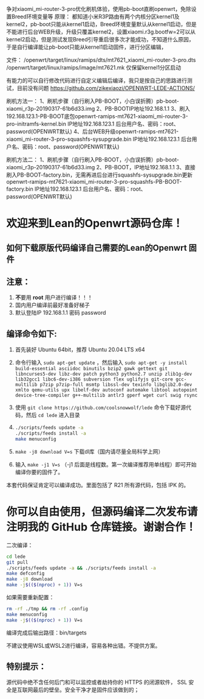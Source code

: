 争对xiaomi_mi-router-3-pro优化刷机体验，使用pb-boot直刷openwrt，免除设置Breed环境变量等
原理：
都知道小米R3P路由有两个内核分区kernel1及kernel2，pb-boot只能从kernel1启动，Breed环境变量默认从kernel1启动，但是不能进行后台WEB升级，升级只覆盖kernel2，设置xiaomi.r3g.bootfw=2可以从kernel2启动，但是测试发现Breed引导重启很多次才能成功，不知道什么原因，于是自行编译能让pb-boot只能从kernel1启动固件，进行分区编辑，

文件：
/openwrt/target/linux/ramips/dts/mt7621_xiaomi_mi-router-3-pro.dts
/openwrt/target/linux/ramips/image/mt7621.mk
仅保留kernel1分区启动

有能力的可以自行修改代码进行自定义编辑后编译，我只是按自己的思路进行测试，目前没有问题
https://github.com/zikexiaozi/OPENWRT-LEDE-ACTIONS/

刷机方法一：
1、刷机步骤（自行刷入PB-BOOT，小白误折腾）pb-boot-xiaomi_r3p-20190317-61b6d33.img
2、PB-BOOTIP地址192.168.1.1
3、刷入192.168.123.1-PB-BOOT底包openwrt-ramips-mt7621-xiaomi_mi-router-3-pro-initramfs-kernel.bin
   IP地址192.168.123.1
   后台用户名、密码：root、password(OPENWRT默认)
4、后台WEB升级openwrt-ramips-mt7621-xiaomi_mi-router-3-pro-squashfs-sysupgrade.bin
   IP地址192.168.123.1
   后台用户名、密码：root、password(OPENWRT默认)


刷机方法二：
1、刷机步骤（自行刷入PB-BOOT，小白误折腾）pb-boot-xiaomi_r3p-20190317-61b6d33.img
2、PB-BOOT，IP地址192.168.1.1
3、直接刷入PB-BOOT-factory.bin，无需再进后台进行squashfs-sysupgrade.bin更新
   openwrt-ramips-mt7621-xiaomi_mi-router-3-pro-squashfs-PB-BOOT-factory.bin
   IP地址192.168.123.1
   后台用户名、密码：root、password(OPENWRT默认)


欢迎来到Lean的Openwrt源码仓库！
=
如何下载原版代码编译自己需要的Lean的Openwrt 固件
-
注意：
-
1. **不**要用 **root** 用户进行编译！！！
2. 国内用户编译前最好准备好梯子
3. 默认登陆IP 192.168.1.1 密码 password

编译命令如下:
-
1. 首先装好 Ubuntu 64bit，推荐 Ubuntu 20.04 LTS x64

2. 命令行输入 `sudo apt-get update` ，然后输入
   `
   sudo apt-get -y install build-essential asciidoc binutils bzip2 gawk gettext git libncurses5-dev libz-dev patch python3 python2.7 unzip zlib1g-dev lib32gcc1 libc6-dev-i386 subversion flex uglifyjs git-core gcc-multilib p7zip p7zip-full msmtp libssl-dev texinfo libglib2.0-dev xmlto qemu-utils upx libelf-dev autoconf automake libtool autopoint device-tree-compiler g++-multilib antlr3 gperf wget curl swig rsync
   `

3. 使用 `git clone https://github.com/coolsnowwolf/lede` 命令下载好源代码，然后 `cd lede` 进入目录

4. ```bash
   ./scripts/feeds update -a
   ./scripts/feeds install -a
   make menuconfig
   ```
5. `make -j8 download V=s` 下载dl库（国内请尽量全局科学上网）

6. 输入 `make -j1 V=s` （-j1 后面是线程数。第一次编译推荐用单线程）即可开始编译你要的固件了。

本套代码保证肯定可以编译成功。里面包括了 R21 所有源代码，包括 IPK 的。

你可以自由使用，但源码编译二次发布请注明我的 GitHub 仓库链接。谢谢合作！
=

二次编译：
```bash
cd lede
git pull
./scripts/feeds update -a && ./scripts/feeds install -a
make defconfig
make -j8 download
make -j$(($(nproc) + 1)) V=s
```

如果需要重新配置：
```bash
rm -rf ./tmp && rm -rf .config
make menuconfig
make -j$(($(nproc) + 1)) V=s
```

编译完成后输出路径：bin/targets

不建议使用WSL或WSL2进行编译，容易各种出错。不提供方案。

特别提示：
------
源代码中绝不含任何后门和可以监控或者劫持你的 HTTPS 的闭源软件， SSL 安全是互联网最后的壁垒。安全干净才是固件应该做到的；
